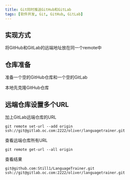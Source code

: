 ```yaml
---
title: Git同时推送GitHub和GitLab
tags: [软件开发, Git, GitHub, GitLab]
---
```


## 实现方式

将GitHub和GitLab的远端地址放在同一个remote中

## 仓库准备

准备一个空的GitHub仓库和一个空的GitLab

本地先克隆GitHub仓库

## 远端仓库设置多个URL

加上GitLab远端仓库的URL

```
git remote set-url --add origin ssh://git@gitlab.oc.com:2222/oliver/languagetrainer.git
```

查看远端仓库所有URL

```
git remote get-url --all origin
```

查看结果

```
git@github.com:Still1/LanguageTrainer.git
ssh://git@gitlab.oc.com:2222/oliver/languagetrainer.git
```

